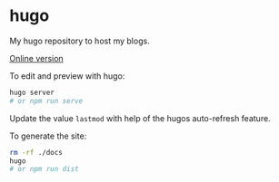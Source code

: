 # hugo

My hugo repository to host my blogs.

[Online version](https://yuhuicf.github.io/hugo/)

To edit and preview with hugo:
```bash
hugo server
# or npm run serve
```

Update the value `lastmod` with help of the hugos auto-refresh feature.

To generate the site:
```bash
rm -rf ./docs
hugo
# or npm run dist
```
